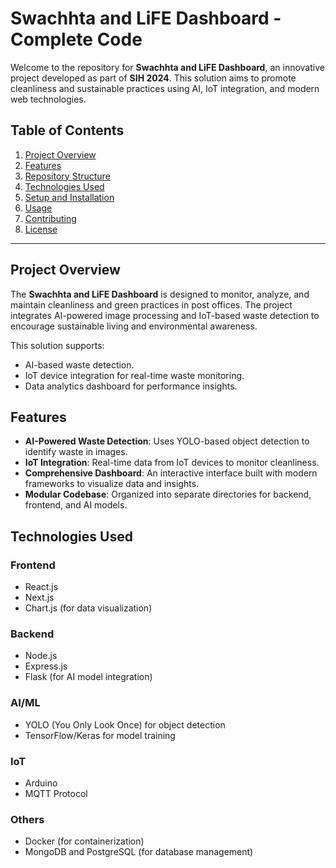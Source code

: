 # Swachhta and LiFE Dashboard - Complete Code

Welcome to the repository for **Swachhta and LiFE Dashboard**, an innovative project developed as part of **SIH 2024**. This solution aims to promote cleanliness and sustainable practices using AI, IoT integration, and modern web technologies.

## Table of Contents

1. [Project Overview](#project-overview)
2. [Features](#features)
3. [Repository Structure](#repository-structure)
4. [Technologies Used](#technologies-used)
5. [Setup and Installation](#setup-and-installation)
6. [Usage](#usage)
7. [Contributing](#contributing)
8. [License](#license)

---

## Project Overview

The **Swachhta and LiFE Dashboard** is designed to monitor, analyze, and maintain cleanliness and green practices in post offices. The project integrates AI-powered image processing and IoT-based waste detection to encourage sustainable living and environmental awareness.

This solution supports:
- AI-based waste detection.
- IoT device integration for real-time waste monitoring.
- Data analytics dashboard for performance insights.

## Features

- **AI-Powered Waste Detection**: Uses YOLO-based object detection to identify waste in images.
- **IoT Integration**: Real-time data from IoT devices to monitor cleanliness.
- **Comprehensive Dashboard**: An interactive interface built with modern frameworks to visualize data and insights.
- **Modular Codebase**: Organized into separate directories for backend, frontend, and AI models.


## Technologies Used

### Frontend
- React.js
- Next.js
- Chart.js (for data visualization)

### Backend
- Node.js
- Express.js
- Flask (for AI model integration)

### AI/ML
- YOLO (You Only Look Once) for object detection
- TensorFlow/Keras for model training

### IoT
- Arduino
- MQTT Protocol

### Others
- Docker (for containerization)
- MongoDB and PostgreSQL (for database management)
